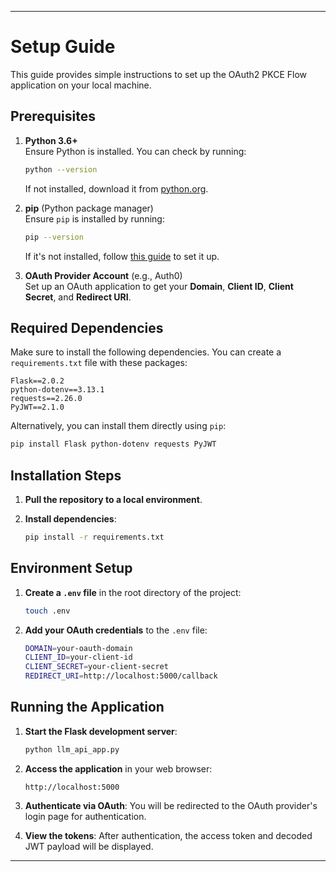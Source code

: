 
---

# Setup Guide

This guide provides simple instructions to set up the OAuth2 PKCE Flow application on your local machine.

## Prerequisites

1. **Python 3.6+**  
   Ensure Python is installed. You can check by running:
   ```bash
   python --version
   ```
   If not installed, download it from [python.org](https://www.python.org/downloads/).

2. **pip** (Python package manager)  
   Ensure `pip` is installed by running:
   ```bash
   pip --version
   ```
   If it's not installed, follow [this guide](https://pip.pypa.io/en/stable/installation/) to set it up.

3. **OAuth Provider Account** (e.g., Auth0)  
   Set up an OAuth application to get your **Domain**, **Client ID**, **Client Secret**, and **Redirect URI**.

## Required Dependencies

Make sure to install the following dependencies. You can create a `requirements.txt` file with these packages:

```
Flask==2.0.2
python-dotenv==3.13.1
requests==2.26.0
PyJWT==2.1.0
```

Alternatively, you can install them directly using `pip`:

```bash
pip install Flask python-dotenv requests PyJWT
```

## Installation Steps

1. **Pull the repository to a local environment**.

2. **Install dependencies**:
   ```bash
   pip install -r requirements.txt
   ```

## Environment Setup

1. **Create a `.env` file** in the root directory of the project:
   ```bash
   touch .env
   ```

2. **Add your OAuth credentials** to the `.env` file:
   ```bash
   DOMAIN=your-oauth-domain
   CLIENT_ID=your-client-id
   CLIENT_SECRET=your-client-secret
   REDIRECT_URI=http://localhost:5000/callback
   ```

## Running the Application

1. **Start the Flask development server**:
   ```bash
   python llm_api_app.py
   ```

2. **Access the application** in your web browser:
   ```
   http://localhost:5000
   ```

3. **Authenticate via OAuth**: You will be redirected to the OAuth provider's login page for authentication.

4. **View the tokens**: After authentication, the access token and decoded JWT payload will be displayed.

---
